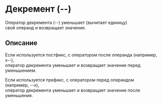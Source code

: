 # Декремент (--)  
Оператор декремента (--) уменьшает (вычитает единицу)   
свой операнд и возвращает значение.
##  Описание 
Если используется постфикс, с оператором после операнда (например, x--),  
 оператор декремента уменьшает и возвращает значение перед уменьшением.

Если используется префикс, с оператором перед операндом (например, --x),  
 оператор декремента уменьшает и возвращает значение после уменьшения.